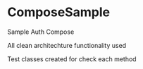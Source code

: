# ComposeSample
Sample Auth Compose

All clean architechture functionality used

Test classes created for check each method
